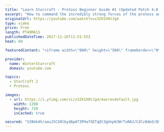 ```yaml
---
title: "Learn Starcraft - Protoss Beginner Guide #1 (Updated Patch 4.0 FREE TO PLAY)"
excerpt: "How to command the incredibly strong forces of the protoss and cover weaknesses against the other inferior races. Updated for patch 4.0! This guide is not intended for COMPLETELY new players, but those who have played several games/campaign missions and grasp the very basics."
originalUrl: https://youtube.com/watch?v=x3ZkSX0tJg4
type: video
price: Free
length: PT49M41S
publishedDateTime: 2017-11-26T11:51:55Z
heat: 60

featuredContent: "<iframe width=\"800\" height=\"500\" frameborder=\"0\" src=\"https://www.youtube.com/embed/x3ZkSX0tJg4\" allow=\"accelerometer; autoplay; encrypted-media; gyroscope; picture-in-picture\" allowfullscreen></iframe>"

provider:
  name: WinterStarcraft
  domain: youtube.com

topics:
  - StarCraft 2
  - Protoss

images:
  - url: https://i.ytimg.com/vi/x3ZkSX0tJg4/maxresdefault.jpg
    width: 1280
    height: 720
    isCached: true

secured: "S38mk4h/aauJ5CSHlbydApAT3PHafXETqQt3gUnpHJWrTuRAJ/Cdlz8dm3/Q9F9iASQ+TpEqM0rbhewhKUa9tQaV9T0wvTCXoCJeOdKZ0A6T9EfljiSfG78Yj0ZltLJTGJApAxPM90Zkp2epXlNpH3defgW0n/6xydzzOjYeliIhoBM/GW9aLUo/XhY2fECvfwBYj/iPqkwWcMg491OKl1NJ5Laxmfm53E3jUR8q9GBcVeMJ2/LKSK4mQGlOrBabfcdYuMp0+Jih6OOIyrXhVAcHjTz4P8cvRWVR5qjSGH0YBhbyhUmZqM+VQCch2IAk1BAdFeeOnkhMmKSpCtJLuLCuYGO/ua24prL71lJ7wdhv0oh3AoQ8Xdvk6T8DJwOngpUa93kWNm6h81neJMPBmANrDXbfElTGeH/wfXcqIZjWwrcpCoG6ot/MJ3lkazFv;8xRHy7o0J3XFtc3RRMhsBQ=="
---
```


